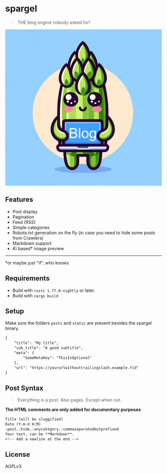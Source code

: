 # spargel

> THE blog engine nobody asked for!

![design/logo.png](design/logo.png)

## Features

- Post display
- Pagination
- Feed (RSS)
- Simple categories
- Robots.txt generation on the fly (in case you need to hide some posts from Crawlers)
- Markdown support
- KI based* image preview




---
*or maybe just "if"..who knows

## Requirements

- Build with `rustc 1.77.0-nightly` or later.
- Build with `cargo build`

## Setup 

Make sure the folders `posts` and `static` are present besides the spargel binary.

```
{
    "title": "My title",
    "sub_title": "A good subtitle",
    "meta": {
        "SomeMetaKey": "ThisIsOptional"
    },
    "url": "https://yoururlwithouttrailingslash.example.tld"
}

```

## Post Syntax

> Everything is a post. Also pages. Except when not.


**The HTML comments are only added for documentary purposes**

```
Title (will be sluggified)
Date (Y-m-d H:M)
:post,:hide,:anycategory,:commaseparatedbutprefixed
Your text, can be **Markdown**.
<!-- Add a newline at the end -->
```

## License

AGPLv3